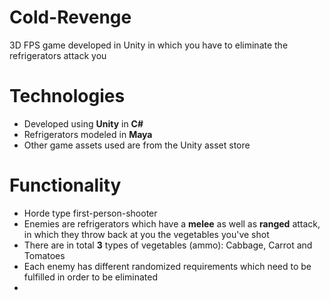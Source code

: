 # Cold-Revenge

3D FPS game developed in Unity in which you have to eliminate the refrigerators attack you

# Technologies

- Developed using **Unity** in **C#**
- Refrigerators modeled in **Maya**
- Other game assets used are from the Unity asset store

# Functionality

- Horde type first-person-shooter
- Enemies are refrigerators which have a **melee** as well as **ranged** attack, in which they throw back at you the vegetables you've shot
- There are in total **3** types of vegetables (ammo): Cabbage, Carrot and Tomatoes
- Each enemy has different randomized requirements which need to be fulfilled in order to be eliminated
- 

<!--stackedit_data:
eyJoaXN0b3J5IjpbLTEwNzk0Nzc1NTddfQ==
-->